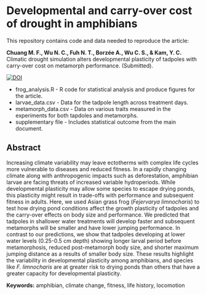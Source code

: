 # Developmental and carry-over cost of drought in amphibians
This repository contains code and data needed to reproduce the article:

**Chuang M. F., Wu N. C., Fuh N. T., Borzée A., Wu C. S., & Kam, Y. C.** Climatic drought simulation alters developmental plasticity of tadpoles with carry-over cost on metamorph performance. (Submitted).

[![DOI](https://zenodo.org/badge/205957472.svg)](https://zenodo.org/badge/latestdoi/205957472)

- frog_analysis.R - R code for statistical analysis and produce figures for the article.
- larvae_data.csv - Data for the tadpole length across treatment days.
- metamorph_data.csv - Data on various traits measured in the experiments for both tapdoles and metamorphs.
- supplementary file - Includes statistical outcome from the main document.

## Abstract
Increasing climate variability may leave ectotherms with complex life cycles more vulnerable to diseases and reduced fitness. In a rapidly changing climate along with anthropogenic impacts such as deforestation, amphibian larvae are facing threats of increased variable hydroperiods. While developmental plasticity may allow some species to escape drying ponds, this plasticity might result in trade-offs with performance and subsequent fitness in adults. Here, we used Asian grass frog (*Fejervarya limnocharis*) to test how drying pond conditions affect the growth plasticity of tadpoles and the carry-over effects on body size and performance. We predicted that tadpoles in shallower water treatments will develop faster and subsequent metamorphs will be smaller and have lower jumping performance. In contrast to our predictions, we show that tadpoles developing at lower water levels (0.25-0.5 cm depth) showing longer larval period before metamorphosis, reduced post-metamorph body size, and shorter maximum jumping distance as a results of smaller body size. These results highlight the variability in developmental plasticity among amphibians, and species like *F. limnocharis* are at greater risk to drying ponds than others that have a greater capacity for developmental plasticity.

**Keywords:** amphibian, climate change, fitness, life history, locomotion
